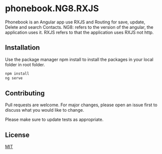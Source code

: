 # phonebook.NG8.RXJS

Phonebook is an Angular app use RXJS and Routing for save, update, Delete and search Contacts.
NG8: refers to the version of the angular, the application uses it. 
RXJS refers to that the application uses RXJS not http.

## Installation

Use the package manager npm install to install the packages in your local folder in root folder.

```bash
npm install 
ng serve 
```

## Contributing
Pull requests are welcome. For major changes, please open an issue first to discuss what you would like to change.

Please make sure to update tests as appropriate.

## License
[MIT](https://choosealicense.com/licenses/mit/)
